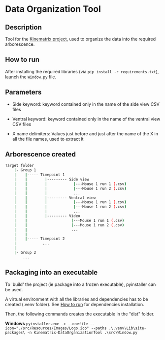 # Data Organization Tool

## Description
Tool for the [Kinematrix project](https://github.com/Bellardita-Laboratory/KineMatrix), used to organize the data into the required arborescence.

## How to run
After installing the required libraries (via ```pip install -r requirements.txt```), launch the `Window.py` file.

## Parameters
- Side keyword: keyword contained only in the name of the side view CSV files
- Ventral keyword: keyword contained only in the name of the ventral view CSV files

- X name delimiters: Values just before and just after the name of the X in all the file names, used to extract it

## Arborescence created

```bash
Target folder
    |- Group 1
    |    |----- Timepoint 1
    |    |        |--------- Side view
    |    |        |            |---Mouse 1 run 1 (.csv)
    |    |        |            |---Mouse 1 run 2 (.csv)
    |    |        |            ...
    |    |        |--------- Ventral view
    |    |        |            |---Mouse 1 run 1 (.csv)
    |    |        |            |---Mouse 1 run 2 (.csv)
    |    |        |            ...
    |    |        |--------- Video
    |    |                    |---Mouse 1 run 1 (.csv)
    |    |                    |---Mouse 1 run 2 (.csv)
    |    |                    ...
    |    |
    |    |----- Timepoint 2
    |            ...
    |            
    |- Group 2
        ...
```

## Packaging into an executable

To 'build' the project (ie package into a frozen executable), pyinstaller can be used.

A virtual environment with all the libraries and dependencies has to be created (.venv folder). See [How to run](#how-to-run) for dependencies installation.

Then, the following commands creates the executable in the "dist" folder. 

**Windows**
`
pyinstaller.exe -c --onefile --icon="./src/Resources/Images/Logo.ico" --paths .\.venv\Lib\site-packages\ -n Kinematrix-DataOrganizationTool .\src\Window.py
`